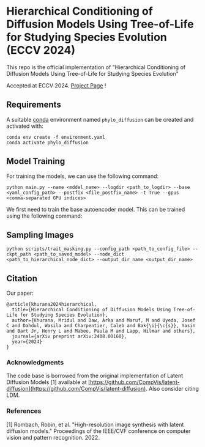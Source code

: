 # Hierarchical Conditioning of Diffusion Models Using Tree-of-Life for Studying Species Evolution (ECCV 2024)
This repo is the official implementation of "Hierarchical Conditioning of Diffusion Models Using Tree-of-Life for Studying Species Evolution"


Accepted at ECCV 2024. [Project Page](https://imageomics.github.io/phylo-diffusion/) !

## Requirements
A suitable [conda](https://conda.io/) environment named `phylo_diffusion` can be created
and activated with:

```
conda env create -f environment.yaml
conda activate phylo_diffusion
```

## Model Training
For training the models, we can use the following command:
```
python main.py --name <mddel_name> --logdir <path_to_logdir> --base <yaml_config_path> --postfix <file_postfix_name> -t True --gpus <comma-separated GPU indices>
```

We first need to train the base autoencoder model. This can be trained using the following command:

## Sampling Images

```
python scripts/trait_masking.py --config_path <path_to_config_file> --ckpt_path <path_to_saved_model> --node_dict <path_to_hierarchical_node_dict> --output_dir_name <output_dir_name>
```

## Citation
Our paper:

```
@article{khurana2024hierarchical,
  title={Hierarchical Conditioning of Diffusion Models Using Tree-of-Life for Studying Species Evolution},
  author={Khurana, Mridul and Daw, Arka and Maruf, M and Uyeda, Josef C and Dahdul, Wasila and Charpentier, Caleb and Bak{\i}{\c{s}}, Yasin and Bart Jr, Henry L and Mabee, Paula M and Lapp, Hilmar and others},
  journal={arXiv preprint arXiv:2408.00160},
  year={2024}
}
```

### Acknowledgments
The code base is borrowed from the original implementation of Latent Diffusion Models [1] available at [https://github.com/CompVis/latent-diffusion](https://github.com/CompVis/latent-diffusion). Also consider citing LDM.

### References

[1] Rombach, Robin, et al. "High-resolution image synthesis with latent diffusion models." Proceedings of the IEEE/CVF conference on computer vision and pattern recognition. 2022.
